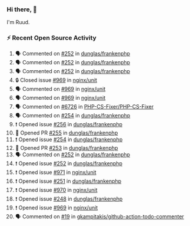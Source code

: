 ### Hi there, 👋

I'm Ruud.
 
### :zap: Recent Open Source Activity

<!--START_SECTION:activity-->
1. 🗣 Commented on [#252](https://github.com/dunglas/frankenphp/issues/252#issuecomment-1757422654) in [dunglas/frankenphp](https://github.com/dunglas/frankenphp)
2. 🗣 Commented on [#252](https://github.com/dunglas/frankenphp/issues/252#issuecomment-1757405905) in [dunglas/frankenphp](https://github.com/dunglas/frankenphp)
3. 🗣 Commented on [#252](https://github.com/dunglas/frankenphp/issues/252#issuecomment-1757354808) in [dunglas/frankenphp](https://github.com/dunglas/frankenphp)
4. 🔒 Closed issue [#969](https://github.com/nginx/unit/issues/969) in [nginx/unit](https://github.com/nginx/unit)
5. 🗣 Commented on [#969](https://github.com/nginx/unit/issues/969#issuecomment-1757349872) in [nginx/unit](https://github.com/nginx/unit)
6. 🗣 Commented on [#969](https://github.com/nginx/unit/issues/969#issuecomment-1755006060) in [nginx/unit](https://github.com/nginx/unit)
7. 🗣 Commented on [#6726](https://github.com/PHP-CS-Fixer/PHP-CS-Fixer/issues/6726#issuecomment-1753300691) in [PHP-CS-Fixer/PHP-CS-Fixer](https://github.com/PHP-CS-Fixer/PHP-CS-Fixer)
8. 🗣 Commented on [#254](https://github.com/dunglas/frankenphp/issues/254#issuecomment-1752570817) in [dunglas/frankenphp](https://github.com/dunglas/frankenphp)
9. ❗ Opened issue [#256](https://github.com/dunglas/frankenphp/issues/256) in [dunglas/frankenphp](https://github.com/dunglas/frankenphp)
10. 💪 Opened PR [#255](https://github.com/dunglas/frankenphp/pull/255) in [dunglas/frankenphp](https://github.com/dunglas/frankenphp)
11. ❗ Opened issue [#254](https://github.com/dunglas/frankenphp/issues/254) in [dunglas/frankenphp](https://github.com/dunglas/frankenphp)
12. 💪 Opened PR [#253](https://github.com/dunglas/frankenphp/pull/253) in [dunglas/frankenphp](https://github.com/dunglas/frankenphp)
13. 🗣 Commented on [#252](https://github.com/dunglas/frankenphp/issues/252#issuecomment-1752495064) in [dunglas/frankenphp](https://github.com/dunglas/frankenphp)
14. ❗ Opened issue [#252](https://github.com/dunglas/frankenphp/issues/252) in [dunglas/frankenphp](https://github.com/dunglas/frankenphp)
15. ❗ Opened issue [#971](https://github.com/nginx/unit/issues/971) in [nginx/unit](https://github.com/nginx/unit)
16. ❗ Opened issue [#251](https://github.com/dunglas/frankenphp/issues/251) in [dunglas/frankenphp](https://github.com/dunglas/frankenphp)
17. ❗ Opened issue [#970](https://github.com/nginx/unit/issues/970) in [nginx/unit](https://github.com/nginx/unit)
18. ❗ Opened issue [#248](https://github.com/dunglas/frankenphp/issues/248) in [dunglas/frankenphp](https://github.com/dunglas/frankenphp)
19. ❗ Opened issue [#969](https://github.com/nginx/unit/issues/969) in [nginx/unit](https://github.com/nginx/unit)
20. 🗣 Commented on [#19](https://github.com/gkampitakis/github-action-todo-commenter/issues/19#issuecomment-1751184595) in [gkampitakis/github-action-todo-commenter](https://github.com/gkampitakis/github-action-todo-commenter)
<!--END_SECTION:activity-->
